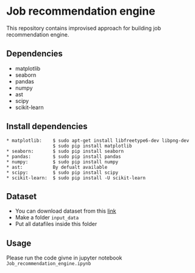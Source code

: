 # Job recommendation engine

This repository contains improvised approach for building job recommendation engine.


## Dependencies
* matplotlib
* seaborn
* pandas
* numpy
* ast 
* scipy
* scikit-learn

## Install dependencies
```
* matplotlib:    $ sudo apt-get install libfreetype6-dev libpng-dev
                 $ sudo pip install matplotlib    
* seaborn:       $ sudo pip install seaborn
* pandas:        $ sudo pip install pandas
* numpy:         $ sudo pip install numpy
* ast:           By defualt available
* scipy:         $ sudo pip install scipy
* scikit-learn:  $ sudo pip install -U scikit-learn

```


## Dataset

* You can download dataset from this [link](https://www.kaggle.com/c/job-recommendation/data)
* Make a folder `input_data`
* Put all datafiles inside this folder

## Usage

Please run the code givne in jupyter notebook `Job_recommendation_engine.ipynb` 
